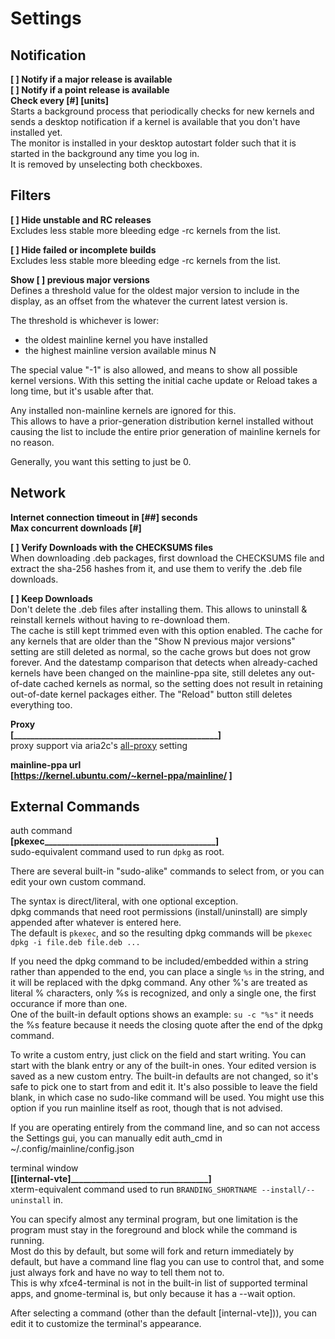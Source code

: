# Settings

## Notification
**\[ \] Notify if a major release is available**  
**\[ \] Notify if a point release is available**  
**Check every \[#\] \[units\]**  
Starts a background process that periodically checks for new kernels and sends a desktop notification if a kernel is available that you don't have installed yet.  
The monitor is installed in your desktop autostart folder such that it is started in the background any time you log in.  
It is removed by unselecting both checkboxes.  

## Filters
**\[ \] Hide unstable and RC releases**  
Excludes less stable more bleeding edge -rc kernels from the list.

**\[ \] Hide failed or incomplete builds**  
Excludes less stable more bleeding edge -rc kernels from the list.

**Show \[ \] previous major versions**  
Defines a threshold value for the oldest major version to include in the display, as an offset from the whatever the current latest version is.  

The threshold is whichever is lower:  
 - the oldest mainline kernel you have installed
 - the highest mainline version available minus N

The special value "-1" is also allowed, and means to show all possible kernel versions. With this setting the initial cache update or Reload takes a long time, but it's usable after that.

Any installed non-mainline kernels are ignored for this.  
This allows to have a prior-generation distribution kernel installed without causing the list to include the entire prior generation of mainline kernels for no reason.  

Generally, you want this setting to just be 0.  

## Network
**Internet connection timeout in \[##\] seconds**  
**Max concurrent downloads \[#\]**  

**\[ \] Verify Downloads with the CHECKSUMS files**  
When downloading .deb packages, first download the CHECKSUMS file and extract the sha-256 hashes from it, and use them to verify the .deb file downloads.

**\[ \] Keep Downloads**  
Don't delete the .deb files after installing them. This allows to uninstall & reinstall kernels without having to re-download them.  
The cache is still kept trimmed even with this option enabled. The cache for any kernels that are older than the "Show N previous major versions" setting are still deleted as normal, so the cache grows but does not grow forever. And the datestamp comparison that detects when already-cached kernels have been changed on the mainline-ppa site, still deletes any out-of-date cached kernels as normal, so the setting does not result in retaining out-of-date kernel packages either. The "Reload" button still deletes everything too.

**Proxy  
\[_________________________________________________\]**  
proxy support via aria2c's [all-proxy](https://aria2.github.io/manual/en/html/aria2c.html#cmdoption-all-proxy) setting

**mainline-ppa url  
\[https://kernel.ubuntu.com/~kernel-ppa/mainline/  \]**  

## External Commands  
auth command  
**\[pkexec_________________________________________\]**  
sudo-equivalent command used to run `dpkg` as root.

There are several built-in "sudo-alike" commands to select from, or you can edit your own custom command.

The syntax is direct/literal, with one optional exception.  
dpkg commands that need root permissions (install/uninstall) are simply appended after whatever is entered here.  
The default is `pkexec`, and so the resulting dpkg commands will be `pkexec dpkg -i file.deb file.deb ...`

If you need the dpkg command to be included/embedded within a string rather than appended to the end, you can place a single `%s` in the string, and it will be replaced with the dpkg command. Any other %'s are treated as literal % characters, only %s is recognized, and only a single one, the first occurance if more than one.  
One of the built-in default options shows an example: `su -c "%s"` it needs the %s feature because it needs the closing quote after the end of the dpkg command.

To write a custom entry, just click on the field and start writing. You can start with the blank entry or any of the built-in ones. Your edited version is saved as a new custom entry. The built-in defaults are not changed, so it's safe to pick one to start from and edit it. It's also possible to leave the field blank, in which case no sudo-like command will be used. You might use this option if you run mainline itself as root, though that is not advised.

If you are operating entirely from the command line, and so can not access the Settings gui, you can manually edit auth_cmd in ~/.config/mainline/config.json

terminal window  
**\[\[internal-vte\]_________________________________\]**  
xterm-equivalent command used to run `BRANDING_SHORTNAME --install/--uninstall` in.

You can specify almost any terminal program, but one limitation is the program must stay in the foreground and block while the command is running.  
Most do this by default, but some will fork and return immediately by default, but have a command line flag you can use to control that, and some just always fork and have no way to tell them not to.  
This is why xfce4-terminal is not in the built-in list of supported terminal apps, and gnome-terminal is, but only because it has a --wait option.

After selecting a command (other than the default \[internal-vte\])), you can edit it to customize the terminal's appearance.
